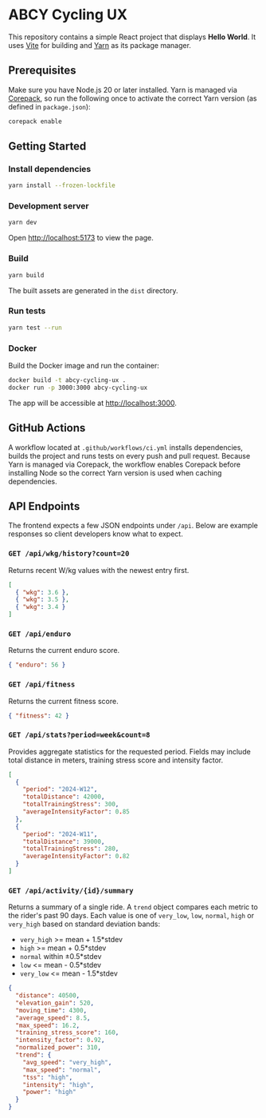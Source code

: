 # ABCY Cycling UX

This repository contains a simple React project that displays **Hello World**. It uses [Vite](https://vitejs.dev/) for building and [Yarn](https://yarnpkg.com/) as its package manager.

## Prerequisites

Make sure you have Node.js 20 or later installed. Yarn is managed via [Corepack](https://nodejs.org/api/corepack.html), so run the following once to activate the correct Yarn version (as defined in `package.json`):

```bash
corepack enable
```

## Getting Started

### Install dependencies

```bash
yarn install --frozen-lockfile
```

### Development server

```bash
yarn dev
```

Open [http://localhost:5173](http://localhost:5173) to view the page.

### Build

```bash
yarn build
```

The built assets are generated in the `dist` directory.

### Run tests

```bash
yarn test --run
```

### Docker

Build the Docker image and run the container:

```bash
docker build -t abcy-cycling-ux .
docker run -p 3000:3000 abcy-cycling-ux
```

The app will be accessible at [http://localhost:3000](http://localhost:3000).

## GitHub Actions

A workflow located at `.github/workflows/ci.yml` installs dependencies, builds the project and runs tests on every push and pull request.
Because Yarn is managed via Corepack, the workflow enables Corepack before installing Node so the correct Yarn version is used when caching dependencies.

## API Endpoints

The frontend expects a few JSON endpoints under `/api`. Below are example responses so client developers know what to expect.

### `GET /api/wkg/history?count=20`
Returns recent W/kg values with the newest entry first.

```json
[
  { "wkg": 3.6 },
  { "wkg": 3.5 },
  { "wkg": 3.4 }
]
```

### `GET /api/enduro`
Returns the current enduro score.

```json
{ "enduro": 56 }
```

### `GET /api/fitness`
Returns the current fitness score.

```json
{ "fitness": 42 }
```

### `GET /api/stats?period=week&count=8`
Provides aggregate statistics for the requested period. Fields may include total distance in meters, training stress score and intensity factor.

```json
[
  {
    "period": "2024-W12",
    "totalDistance": 42000,
    "totalTrainingStress": 300,
    "averageIntensityFactor": 0.85
  },
  {
    "period": "2024-W11",
    "totalDistance": 39000,
    "totalTrainingStress": 280,
    "averageIntensityFactor": 0.82
  }
]
```

### `GET /api/activity/{id}/summary`
Returns a summary of a single ride. A `trend` object compares each metric to the rider's past 90 days. Each value is one of `very_low`, `low`, `normal`, `high` or `very_high` based on standard deviation bands:

* `very_high` >= mean + 1.5*stdev
* `high` >= mean + 0.5*stdev
* `normal` within ±0.5*stdev
* `low` <= mean - 0.5*stdev
* `very_low` <= mean - 1.5*stdev

```json
{
  "distance": 40500,
  "elevation_gain": 520,
  "moving_time": 4300,
  "average_speed": 8.5,
  "max_speed": 16.2,
  "training_stress_score": 160,
  "intensity_factor": 0.92,
  "normalized_power": 310,
  "trend": {
    "avg_speed": "very_high",
    "max_speed": "normal",
    "tss": "high",
    "intensity": "high",
    "power": "high"
  }
}
```

